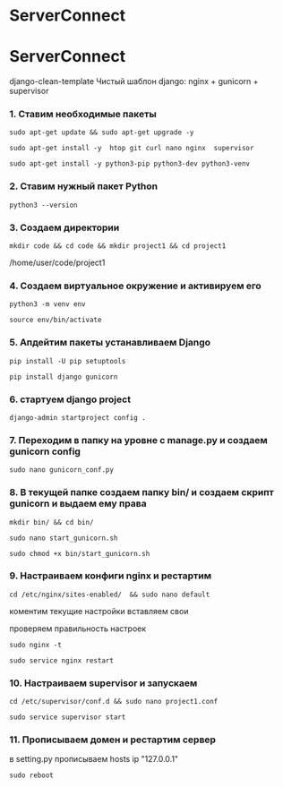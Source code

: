 # ServerConnect
# ServerConnect

django-clean-template
Чистый шаблон django: nginx + gunicorn + supervisor

### 1. Ставим необходимые пакеты



```commandline
sudo apt-get update && sudo apt-get upgrade -y
```

```commandline
sudo apt-get install -y  htop git curl nano nginx  supervisor
```

```commandline
sudo apt-get install -y python3-pip python3-dev python3-venv
```

### 2. Ставим нужный пакет Python

```commandline
python3 --version 
```

### 3. Создаем директории 

```commandline
mkdir code && cd code && mkdir project1 && cd project1
```

/home/user/code/project1

### 4. Создаем виртуальное окружение и активируем его

```commandline
python3 -m venv env
```

```commandline
source env/bin/activate
```

### 5. Апдейтим пакеты устанавливаем Django

```commandline
pip install -U pip setuptools
```

```commandline
pip install django gunicorn
```

### 6. стартуем django project

```
django-admin startproject config .
```
### 7. Переходим в папку на уровне с manage.py и создаем gunicorn config

```commandline
sudo nano gunicorn_conf.py
```

### 8. В текущей папке создаем папку bin/ и создаем скрипт gunicorn и выдаем ему права

```commandline
mkdir bin/ && cd bin/
```

```commandline
sudo nano start_gunicorn.sh
```

```commandline
sudo chmod +x bin/start_gunicorn.sh
```

### 9. Настраиваем конфиги nginx и рестартим

```commandline
cd /etc/nginx/sites-enabled/  && sudo nano default
```
коментим текущие настройки вставляем свои

проверяем правильность настроек

```commandline
sudo nginx -t
```

```commandline
sudo service nginx restart
```

### 10. Настраиваем supervisor и запускаем

```commandline
cd /etc/supervisor/conf.d && sudo nano project1.conf
```
```commandline
sudo service supervisor start
```
### 11. Прописываем домен и рестартим сервер

в setting.py  прописываем hosts ip "127.0.0.1"

```commandline
sudo reboot
```

